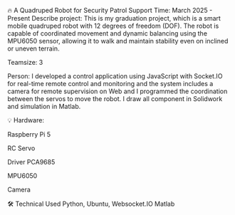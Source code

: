 🔥 A Quadruped Robot for Security Patrol Support
Time: March 2025 - Present
Describe project: This is my graduation project, which is a smart mobile quadruped robot with 12 degrees of freedom (DOF). The robot is capable of coordinated movement and dynamic balancing using the MPU6050 sensor, allowing it to walk and maintain stability even on inclined or uneven terrain.

Teamsize: 3 

Person: I developed a control application using JavaScript with Socket.IO for real-time remote control and monitoring and the system includes a camera for remote supervision on Web and I programmed the coordination between the servos to move the robot. I draw all component in Solidwork and simulation in Matlab.

💡 Hardware: 

Raspberry Pi 5

RC Servo 

Driver PCA9685

MPU6050

Camera
   
🛠️ Technical Used
    Python, Ubuntu, Websocket.IO
    Matlab
